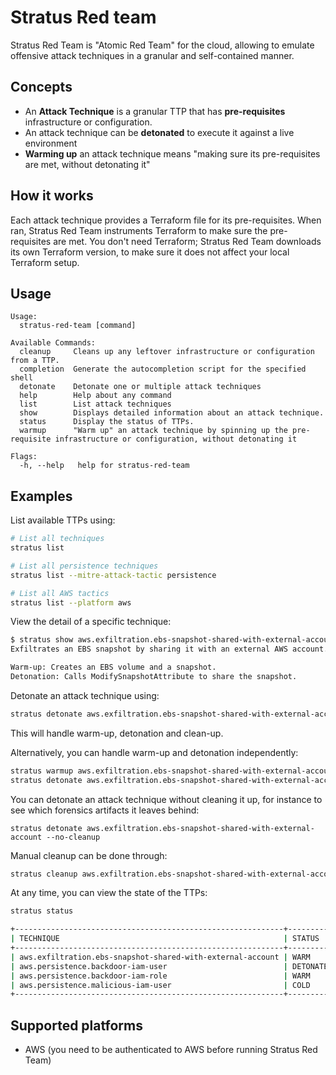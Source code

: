 # Stratus Red team

Stratus Red Team is "Atomic Red Team" for the cloud, allowing to emulate offensive attack techniques in a granular and self-contained manner.

## Concepts

- An **Attack Technique** is a granular TTP that has **pre-requisites** infrastructure or configuration.
- An attack technique can be **detonated** to execute it against a live environment
- **Warming up** an attack technique means "making sure its pre-requisites are met, without detonating it"

## How it works

Each attack technique provides a Terraform file for its pre-requisites. When ran, Stratus Red Team instruments Terraform to make sure the pre-requisites are met. You don't need Terraform; Stratus Red Team downloads its own Terraform version, to make sure it does not affect your local Terraform setup.

## Usage

```
Usage:
  stratus-red-team [command]

Available Commands:
  cleanup     Cleans up any leftover infrastructure or configuration from a TTP.
  completion  Generate the autocompletion script for the specified shell
  detonate    Detonate one or multiple attack techniques
  help        Help about any command
  list        List attack techniques
  show        Displays detailed information about an attack technique.
  status      Display the status of TTPs.
  warmup      "Warm up" an attack technique by spinning up the pre-requisite infrastructure or configuration, without detonating it

Flags:
  -h, --help   help for stratus-red-team
```

## Examples

List available TTPs using:

```bash
# List all techniques
stratus list

# List all persistence techniques
stratus list --mitre-attack-tactic persistence

# List all AWS tactics
stratus list --platform aws
```

View the detail of a specific technique:

```bash
$ stratus show aws.exfiltration.ebs-snapshot-shared-with-external-account
Exfiltrates an EBS snapshot by sharing it with an external AWS account.

Warm-up: Creates an EBS volume and a snapshot.
Detonation: Calls ModifySnapshotAttribute to share the snapshot.
```

Detonate an attack technique using:

```bash
stratus detonate aws.exfiltration.ebs-snapshot-shared-with-external-account
```

This will handle warm-up, detonation and clean-up.

Alternatively, you can handle warm-up and detonation independently:

```bash
stratus warmup aws.exfiltration.ebs-snapshot-shared-with-external-account
stratus detonate aws.exfiltration.ebs-snapshot-shared-with-external-account
```

You can detonate an attack technique without cleaning it up, for instance to see which forensics artifacts it leaves behind:

```
stratus detonate aws.exfiltration.ebs-snapshot-shared-with-external-account --no-cleanup 
```

Manual cleanup can be done through:

```bash
stratus cleanup aws.exfiltration.ebs-snapshot-shared-with-external-account
```

At any time, you can view the state of the TTPs:

```bash
stratus status

+------------------------------------------------------------+-----------+
| TECHNIQUE                                                  | STATUS    |
+------------------------------------------------------------+-----------+
| aws.exfiltration.ebs-snapshot-shared-with-external-account | WARM      |
| aws.persistence.backdoor-iam-user                          | DETONATED |
| aws.persistence.backdoor-iam-role                          | WARM      |
| aws.persistence.malicious-iam-user                         | COLD      |
+------------------------------------------------------------+-----------+
```

## Supported platforms

- AWS (you need to be authenticated to AWS before running Stratus Red Team)

